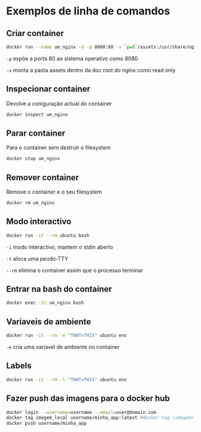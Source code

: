 # Exemplos de linha de comandos

## Criar container 

``` bash
docker run --name um_nginx -d -p 8080:80 -v `pwd`/assets:/usr/share/nginx/html:ro nginx
```

`-p` expõe a porta 80 ao sistema operativo como 8080

`-v` monta a pasta assets dentro da doc root do nginx como read only

## Inspecionar container

Devolve a coniguração actual do container

```bash 
docker inspect um_nginx
```

## Parar container

Para o container sem destruir o filesystem

```bash 
docker stop um_nginx
```

## Remover container

Remove o container e o seu filesystem

```bash 
docker rm um_nginx
```

## Modo interactivo

```bash
docker run -it --rm ubuntu bash
```

`-i` modo interactivo, mantem o stdin aberto

`-t` aloca uma peudo-TTY 

`--rm` elimina o container assim que o processo terminar


## Entrar na bash do container 

``` bash
docker exec -it um_nginx bash 
```

## Variaveis de ambiente

```bash
docker run -it --rm -e "THAT=THIS" ubuntu env
```

`-e` cria uma variavel  de  ambiente no container


## Labels

```bash
docker run -it --rm -l "THAT=THIS" ubuntu env
```


## Fazer push das imagens para o docker hub

```bash
docker login --username=username --email=user@domain.com
docker tag imagem_local username/minha_app:latest #docker tag <imagem>  <repositorio>/<imagem>:<tag>
docker push username/minha_app
```

